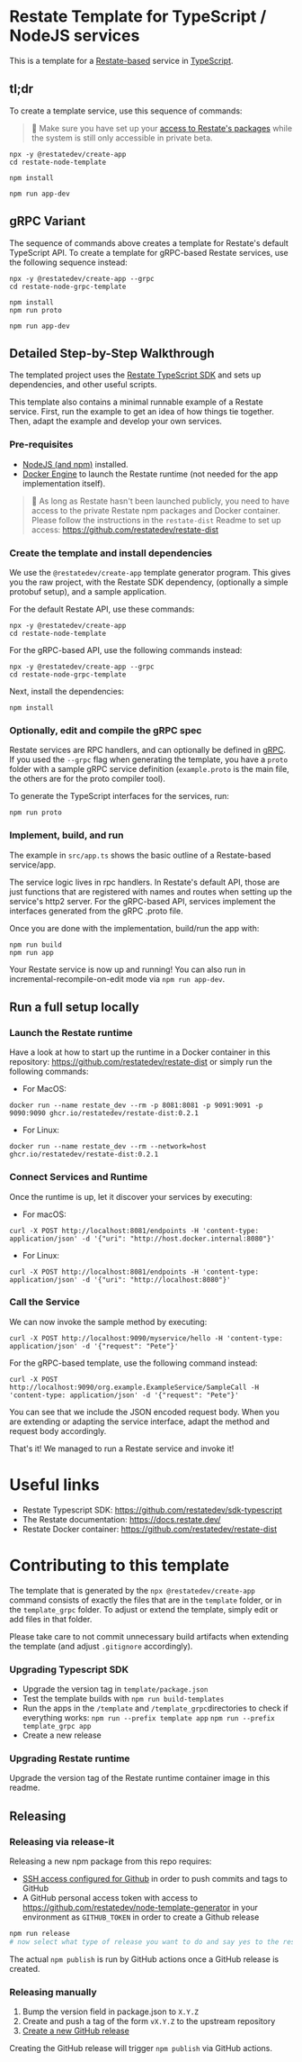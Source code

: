 # Restate Template for TypeScript / NodeJS services

This is a template for a [Restate-based](https://restate.dev/) service in [TypeScript](https://www.typescriptlang.org/).

## tl;dr

To create a template service, use this sequence of commands:

> &#x1F4DD; Make sure you have set up your [access to Restate's packages](https://github.com/restatedev/restate-dist)
while the system is still only accessible in private beta.

```shell
npx -y @restatedev/create-app
cd restate-node-template

npm install

npm run app-dev
```

## gRPC Variant

The sequence of commands above creates a template for Restate's default TypeScript API.
To create a template for gRPC-based Restate services, use the following sequence instead:

```shell
npx -y @restatedev/create-app --grpc
cd restate-node-grpc-template

npm install
npm run proto

npm run app-dev
```

## Detailed Step-by-Step Walkthrough

The templated project uses the [Restate TypeScript SDK](https://github.com/restatedev/sdk-typescript)
and sets up dependencies, and other useful scripts.

This template also contains a minimal runnable example of a Restate service. First, run the example to get an idea of how things tie together. Then, adapt the example and develop your own services.

### Pre-requisites

- [NodeJS (and npm)](https://nodejs.org) installed.
- [Docker Engine](https://docs.docker.com/engine/install/) to launch the Restate runtime (not needed for the app implementation itself).

> &#x1F4DD; As long as Restate hasn't been launched publicly, you need to have access to the private Restate npm packages and Docker container. Please follow the instructions in the `restate-dist` Readme to set up access: https://github.com/restatedev/restate-dist

### Create the template and install dependencies

We use the `@restatedev/create-app` template generator program. This gives you the raw project, with the
Restate SDK dependency, (optionally a simple protobuf setup), and a sample application.

For the default Restate API, use these commands:
```shell
npx -y @restatedev/create-app
cd restate-node-template
```
For the gRPC-based API, use the following commands instead:
```shell
npx -y @restatedev/create-app --grpc
cd restate-node-grpc-template
```

Next, install the dependencies:
```shell
npm install
```

### Optionally, edit and compile the gRPC spec

Restate services are RPC handlers, and can optionally be defined in [gRPC](https://grpc.io/).
If you used the `--grpc` flag when generating the template, you have a `proto` folder with a sample gRPC service definition (`example.proto` is the main file, the others are for the proto compiler tool).

To generate the TypeScript interfaces for the services, run:
```
npm run proto
```

### Implement, build, and run 

The example in `src/app.ts` shows the basic outline of a Restate-based service/app.

The service logic lives in rpc handlers. In Restate's default API, those are just functions that are registered
with names and routes when setting up the service's http2 server. For the gRPC-based API, services implement the
interfaces generated from the gRPC .proto file.

Once you are done with the implementation, build/run the app with:
```
npm run build
npm run app
```
Your Restate service is now up and running! You can also run in incremental-recompile-on-edit mode via
`npm run app-dev`. 


## Run a full setup locally

### Launch the Restate runtime

Have a look at how to start up the runtime in a Docker container in this repository: https://github.com/restatedev/restate-dist or simply run the following commands:

- For MacOS:
```shell
docker run --name restate_dev --rm -p 8081:8081 -p 9091:9091 -p 9090:9090 ghcr.io/restatedev/restate-dist:0.2.1
```
- For Linux:
```shell
docker run --name restate_dev --rm --network=host ghcr.io/restatedev/restate-dist:0.2.1
```

### Connect Services and Runtime

Once the runtime is up, let it discover your services by executing:

- For macOS:
```shell
curl -X POST http://localhost:8081/endpoints -H 'content-type: application/json' -d '{"uri": "http://host.docker.internal:8080"}'
```
- For Linux:
```shell
curl -X POST http://localhost:8081/endpoints -H 'content-type: application/json' -d '{"uri": "http://localhost:8080"}'
```

### Call the Service

We can now invoke the sample method by executing:

```shell
curl -X POST http://localhost:9090/myservice/hello -H 'content-type: application/json' -d '{"request": "Pete"}'
```

For the gRPC-based template, use the following command instead:

```shell
curl -X POST http://localhost:9090/org.example.ExampleService/SampleCall -H 'content-type: application/json' -d '{"request": "Pete"}'
```

You can see that we include the JSON encoded request body.
When you are extending or adapting the service interface, adapt the method and request body accordingly.

That's it! We managed to run a Restate service and invoke it!


# Useful links
- Restate Typescript SDK: https://github.com/restatedev/sdk-typescript
- The Restate documentation: https://docs.restate.dev/
- Restate Docker container: https://github.com/restatedev/restate-dist


# Contributing to this template

The template that is generated by the `npx @restatedev/create-app` command consists of exactly the
files that are in the `template` folder, or in the `template_grpc` folder. To adjust or extend the
template, simply edit or add files in that folder.

Please take care to not commit unnecessary build artifacts when extending the template
(and adjust `.gitignore` accordingly).

### Upgrading Typescript SDK
- Upgrade the version tag in `template/package.json`
- Test the template builds with `npm run build-templates`
- Run the apps in the `/template` and `/template_grpc`directories to check if everything works: `npm run --prefix template app` `npm run --prefix template_grpc app`
- Create a new release

### Upgrading Restate runtime
Upgrade the version tag of the Restate runtime container image in this readme.

## Releasing

### Releasing via release-it

Releasing a new npm package from this repo requires:

* [SSH access configured for Github](https://docs.github.com/en/authentication/connecting-to-github-with-ssh) in order to push commits and tags to GitHub
* A GitHub personal access token with access to https://github.com/restatedev/node-template-generator in your environment as `GITHUB_TOKEN` in order to create a Github release


```bash
npm run release
# now select what type of release you want to do and say yes to the rest of the options
```

The actual `npm publish` is run by GitHub actions once a GitHub release is created.

### Releasing manually

1. Bump the version field in package.json to `X.Y.Z`
2. Create and push a tag of the form `vX.Y.Z` to the upstream repository
3. [Create a new GitHub release](https://github.com/restatedev/node-template-generator/releases)

Creating the GitHub release will trigger `npm publish` via GitHub actions.

